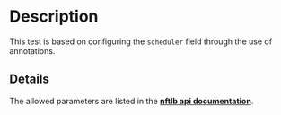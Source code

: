 # Description

This test is based on configuring the `scheduler` field through the use of annotations.

## Details

The allowed parameters are listed in the [**nftlb api documentation**](https://github.com/zevenet/nftlb).
